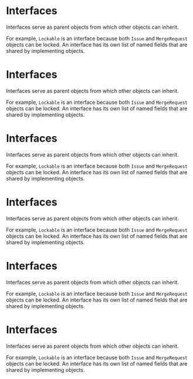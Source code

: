 # Interfaces
Interfaces serve as parent objects from which other objects can inherit.

For example, `Lockable` is an interface because both `Issue` and `MergeRequest` objects can be locked. An interface has its own list of named fields that are shared by implementing objects.
# Interfaces
Interfaces serve as parent objects from which other objects can inherit.

For example, `Lockable` is an interface because both `Issue` and `MergeRequest` objects can be locked. An interface has its own list of named fields that are shared by implementing objects.
# Interfaces
Interfaces serve as parent objects from which other objects can inherit.

For example, `Lockable` is an interface because both `Issue` and `MergeRequest` objects can be locked. An interface has its own list of named fields that are shared by implementing objects.
# Interfaces
Interfaces serve as parent objects from which other objects can inherit.

For example, `Lockable` is an interface because both `Issue` and `MergeRequest` objects can be locked. An interface has its own list of named fields that are shared by implementing objects.
# Interfaces
Interfaces serve as parent objects from which other objects can inherit.

For example, `Lockable` is an interface because both `Issue` and `MergeRequest` objects can be locked. An interface has its own list of named fields that are shared by implementing objects.
# Interfaces
Interfaces serve as parent objects from which other objects can inherit.

For example, `Lockable` is an interface because both `Issue` and `MergeRequest` objects can be locked. An interface has its own list of named fields that are shared by implementing objects.
